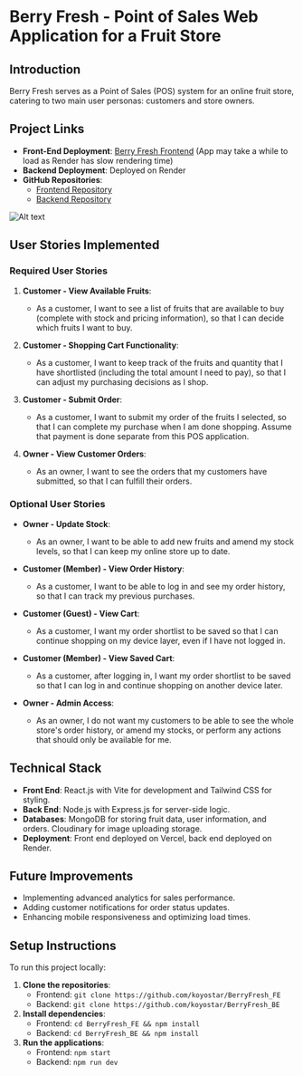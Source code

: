 # Berry Fresh - Point of Sales Web Application for a Fruit Store

## Introduction
Berry Fresh serves as a Point of Sales (POS) system for an online fruit store, catering to two main user personas: customers and store owners. 

## Project Links
- **Front-End Deployment**: [Berry Fresh Frontend](https://berry-fresh.vercel.app/)
  (App may take a while to load as Render has slow rendering time) 
- **Backend Deployment**: Deployed on Render
- **GitHub Repositories**:
  - [Frontend Repository](https://github.com/koyostar/BerryFresh_FE)
  - [Backend Repository](https://github.com/koyostar/BerryFresh_BE)
 
![Alt text](https://res.cloudinary.com/dxsr7tutn/image/upload/v1731281075/Screenshot_2024-11-11_at_06.29.58_raxuwf.png)

## User Stories Implemented

### Required User Stories
1. **Customer - View Available Fruits**:
   - As a customer, I want to see a list of fruits that are available to buy (complete with stock and pricing information), so that I can decide which fruits I want to buy.

2. **Customer - Shopping Cart Functionality**:
   - As a customer, I want to keep track of the fruits and quantity that I have shortlisted (including the total amount I need to pay), so that I can adjust my purchasing decisions as I shop.

3. **Customer - Submit Order**:
   - As a customer, I want to submit my order of the fruits I selected, so that I can complete my purchase when I am done shopping. Assume that payment is done separate from this POS application.

4. **Owner - View Customer Orders**:
   - As an owner, I want to see the orders that my customers have submitted, so that I can fulfill their orders.

### Optional User Stories
- **Owner - Update Stock**:
  - As an owner, I want to be able to add new fruits and amend my stock levels, so that I can keep my online store up to date.

- **Customer (Member) - View Order History**:
  - As a customer, I want to be able to log in and see my order history, so that I can track my previous purchases.

- **Customer (Guest) - View Cart**:
  - As a customer, I want my order shortlist to be saved so that I can continue shopping on my device layer, even if I have not logged in.

- **Customer (Member) - View Saved Cart**:
  - As a customer, after logging in, I want my order shortlist to be saved so that I can log in and continue shopping on another device later.

- **Owner - Admin Access**:
  - As an owner, I do not want my customers to be able to see the whole store's order history, or amend my stocks, or perform any actions that should only be available for me.


## Technical Stack
- **Front End**: React.js with Vite for development and Tailwind CSS for styling.
- **Back End**: Node.js with Express.js for server-side logic.
- **Databases**: MongoDB for storing fruit data, user information, and orders. Cloudinary for image uploading storage.
- **Deployment**: Front end deployed on Vercel, back end deployed on Render.


## Future Improvements
- Implementing advanced analytics for sales performance.
- Adding customer notifications for order status updates.
- Enhancing mobile responsiveness and optimizing load times.

## Setup Instructions
To run this project locally:
1. **Clone the repositories**:
   - Frontend: `git clone https://github.com/koyostar/BerryFresh_FE`
   - Backend: `git clone https://github.com/koyostar/BerryFresh_BE`
2. **Install dependencies**:
   - Frontend: `cd BerryFresh_FE && npm install`
   - Backend: `cd BerryFresh_BE && npm install`
3. **Run the applications**:
   - Frontend: `npm start`
   - Backend: `npm run dev`



